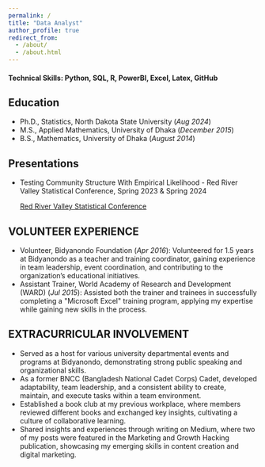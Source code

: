 ```yaml
---
permalink: /
title: "Data Analyst"
author_profile: true
redirect_from: 
  - /about/
  - /about.html
---
```


#### Technical Skills: Python, SQL, R, PowerBI, Excel, Latex, GitHub

## Education
- Ph.D., Statistics,          North Dakota State University (_Aug 2024_)								       		
- M.S., Applied Mathematics,	 University of Dhaka (_December 2015_)	 			        		
- B.S., Mathematics,          University of Dhaka (_August 2014_)


## Presentations
- Testing Community Structure With Empirical Likelihood - Red River Valley Statistical Conference, Spring 2023 & Spring 2024

  [Red River Valley Statistical Conference](https://www.ndsu.edu/statistics/red_river_valley_statistical_conference/)

## VOLUNTEER EXPERIENCE
- Volunteer, Bidyanondo Foundation (_Apr 2016_): Volunteered for 1.5 years at Bidyanondo as a teacher and training coordinator, gaining experience in team leadership,
event coordination, and contributing to the organization’s educational initiatives. 
- Assistant Trainer, World Academy of Research and Development (WARD) (_Jul 2015_): Assisted both the trainer and trainees in successfully completing a "Microsoft Excel" training program, applying my
expertise while gaining new skills in the process.

## EXTRACURRICULAR INVOLVEMENT
- Served as a host for various university departmental events and programs at Bidyanondo, demonstrating strong public
speaking and organizational skills.
- As a former BNCC (Bangladesh National Cadet Corps) Cadet, developed adaptability, team leadership, and a consistent
ability to create, maintain, and execute tasks within a team environment.
- Established a book club at my previous workplace, where members reviewed different books and exchanged key insights,
cultivating a culture of collaborative learning.
- Shared insights and experiences through writing on Medium, where two of my posts were featured in the Marketing and
Growth Hacking publication, showcasing my emerging skills in content creation and digital marketing.
